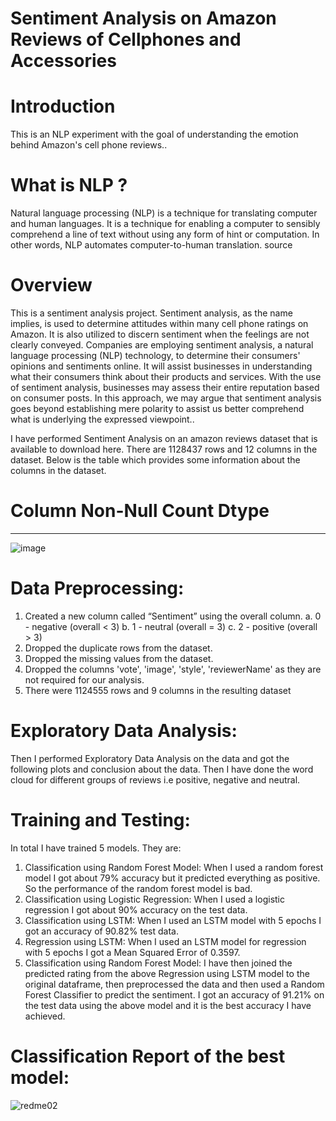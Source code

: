 # Sentiment Analysis on Amazon Reviews of Cellphones and Accessories
# Introduction
This is an NLP experiment with the goal of understanding the emotion behind Amazon's cell phone reviews..

# What is NLP ?
Natural language processing (NLP) is a technique for translating computer and human languages. It is a technique for enabling a computer to sensibly comprehend a line of text without using any form of hint or computation. In other words, NLP automates computer-to-human translation. source

# Overview
This is a sentiment analysis project. Sentiment analysis, as the name implies, is used to determine attitudes within many cell phone ratings on Amazon. It is also utilized to discern sentiment when the feelings are not clearly conveyed. Companies are employing sentiment analysis, a natural language processing (NLP) technology, to determine their consumers' opinions and sentiments online. It will assist businesses in understanding what their consumers think about their products and services. With the use of sentiment analysis, businesses may assess their entire reputation based on consumer posts.
In this approach, we may argue that sentiment analysis goes beyond establishing mere polarity to assist us better comprehend what is underlying the expressed viewpoint..

I have performed Sentiment Analysis on an amazon reviews dataset that is available to
download here. There are 1128437 rows and 12 columns in the dataset. Below is the table
which provides some information about the columns in the dataset.
# Column Non-Null Count Dtype
--- ------ -------------- -----
![image](https://user-images.githubusercontent.com/89949881/167934168-ae9b0f06-c9fc-4fda-a670-989dfe760f68.png)


 
# Data Preprocessing:

1. Created a new column called “Sentiment” using the overall column.
a. 0 - negative (overall < 3)
b. 1 - neutral (overall = 3)
c. 2 - positive (overall > 3)
2. Dropped the duplicate rows from the dataset.
3. Dropped the missing values from the dataset.
4. Dropped the columns 'vote', 'image', 'style', 'reviewerName' as they are not required for
our analysis.
5. There were 1124555 rows and 9 columns in the resulting dataset

# Exploratory Data Analysis:
Then I performed Exploratory Data Analysis on the data and got the following plots and
conclusion about the data.
Then I have done the word cloud for different groups of reviews i.e positive,
negative and neutral.

# Training and Testing:
In total I have trained 5 models. They are:
1. Classification using Random Forest Model: When I used a random forest model I got
about 79% accuracy but it predicted everything as positive. So the performance of the
random forest model is bad.
2. Classification using Logistic Regression: When I used a logistic regression I got about
90% accuracy on the test data.
3. Classification using LSTM: When I used an LSTM model with 5 epochs I got an accuracy
of 90.82% test data.
4. Regression using LSTM: When I used an LSTM model for regression with 5 epochs I got
a Mean Squared Error of 0.3597.
5. Classification using Random Forest Model: I have then joined the predicted rating from
the above Regression using LSTM model to the original dataframe, then preprocessed
the data and then used a Random Forest Classifier to predict the sentiment.
I got an accuracy of 91.21% on the test data using the above model and it is the best
accuracy I have achieved.

# Classification Report of the best model:
 ![redme02](https://user-images.githubusercontent.com/89949881/167934513-44311e94-9f3a-4617-b932-647abebfba43.png)


